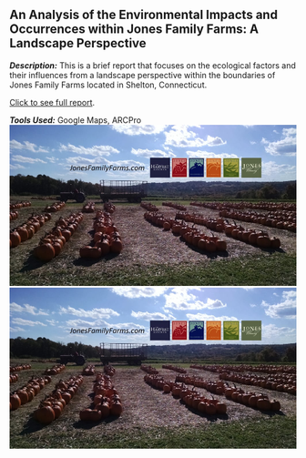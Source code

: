 ## An Analysis of the Environmental Impacts and Occurrences within Jones Family Farms: A Landscape Perspective

***Description:***
This is a brief report that focuses on the ecological factors and their influences from a landscape perspective within the 
boundaries of Jones Family Farms located in Shelton, Connecticut.

<a href="pdf/Landscape Report.pdf">Click to see full report</a>.

***Tools Used:***
Google Maps, ARCPro
<img src="images/Jones_Farm_Ad.jpg">
<a href="https://www.jonesfamilyfarms.com/"><img src="images/Jones_Farm_Ad.jpg"></a>
